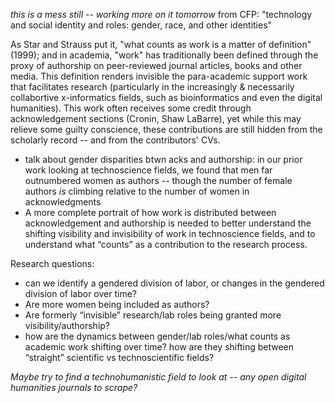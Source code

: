 _this is a mess still -- working more on it tomorrow_
from CFP: "technology and social identity and roles:  gender, race, and other identities"


As Star and Strauss put it, "what counts as work is a matter of definition" (1999); and in academia, "work" has traditionally been defined through the proxy of authorship on peer-reviewed journal articles, books and other media.  This definition renders invisible the para-academic support work that facilitates research (particularly in the increasingly & necessarily collabortive  x-informatics fields, such as bioinformatics and even the digital humanities). This work often receives some credit through acknowledgement sections (Cronin, Shaw LaBarre), yet while this may relieve some guilty conscience, these contributions are still hidden from the scholarly record -- and from the contributors' CVs.

- talk about gender disparities btwn acks and authorship: in our prior work looking at technoscience fields, we found that men far outnumbered women as authors -- though the number of female authors _is_ climbing relative to the number of women in acknowledgments
- A more complete portrait of how work is distributed between acknowledgement and authorship is needed to better understand the shifting visibility and invisibility of work in technoscience fields, and to understand what “counts” as a contribution to the research process.


Research questions:
- can we identify a gendered division of labor, or changes in the gendered division of labor over time?
- Are more women being included as authors?
- Are formerly “invisible” research/lab roles being granted more visibility/authorship?
- how are the dynamics between gender/lab roles/what counts as academic work shifting over time? how are they shifting between “straight” scientific vs technoscientific fields?


*Maybe try to find a technohumanistic field to look at -- any open digital humanities journals to scrape?*

